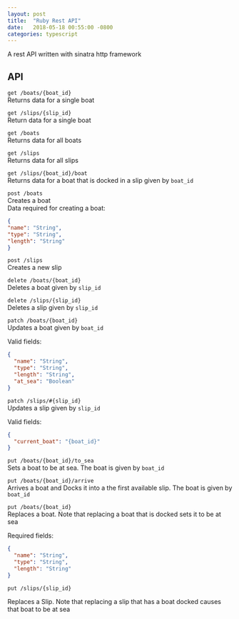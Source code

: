 ```yaml
---
layout: post
title:  "Ruby Rest API"
date:   2018-05-18 00:55:00 -0800
categories: typescript
---
```

A rest API written with sinatra http framework

## API
```get /boats/{boat_id}```  
  Returns data for a single boat
  
  
  
```get /slips/{slip_id}```  
  Return data for a single boat
  
  
  
```get /boats```   
  Returns data for all boats



```get /slips```   
  Returns data for all slips
  
  
  
```get /slips/{boat_id}/boat```  
  Returns data for a boat that is docked in a slip given by `boat_id`



```post /boats ```   
  Creates a boat  
  Data required for creating a boat:
  ```json
{
  "name": "String",
  "type": "String",
  "length": "String"
}
```
  
```post /slips```  
  Creates a new slip

```delete /boats/{boat_id}```   
  Deletes a boat given by `slip_id`
  
```delete /slips/{slip_id}```   
  Deletes a slip given by `slip_id` 
  
```patch /boats/{boat_id}```  
  Updates a boat given by `boat_id` 
    
  Valid fields:
```json
{
  "name": "String",
  "type": "String",
  "length": "String",
  "at_sea": "Boolean"
}
```

```patch /slips/#{slip_id}```   
  Updates a slip given by `slip_id`
  
  Valid fields:  

```json
{
  "current_boat": "{boat_id}" 
}
```




```put /boats/{boat_id}/to_sea```   
  Sets a boat to be at sea. The boat is given by `boat_id`



```put /boats/{boat_id}/arrive```   
  Arrives a boat and Docks it into a the first available slip. The boat is given by `boat_id`



```put /boats/{boat_id}```   
  Replaces a boat. Note that replacing a boat that is docked sets it to be at sea
  
  Required fields:
```json
{
  "name": "String",
  "type": "String",
  "length": "String"
}
```


```put /slips/{slip_id}```

Replaces a Slip. Note that replacing a slip that has a boat docked causes that boat to be at sea  